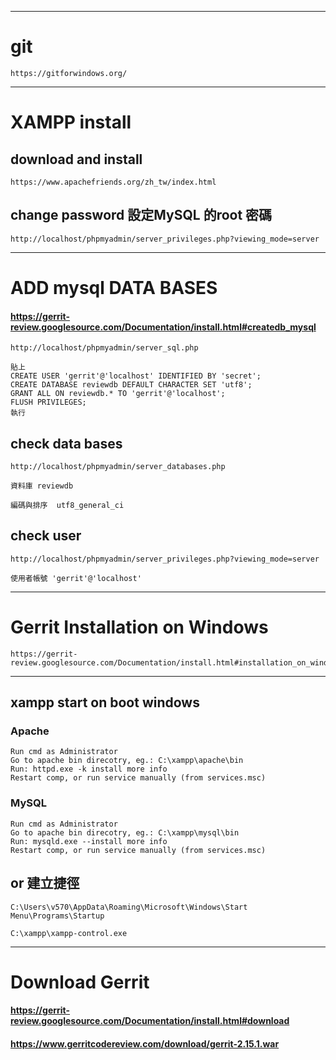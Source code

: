 ---------------------

# git
```
https://gitforwindows.org/
```
---------------------

# XAMPP install

## download and install
```
https://www.apachefriends.org/zh_tw/index.html
```
## change password 設定MySQL 的root 密碼
```
http://localhost/phpmyadmin/server_privileges.php?viewing_mode=server
```
---------------------
# ADD mysql DATA BASES

#### https://gerrit-review.googlesource.com/Documentation/install.html#createdb_mysql
```
http://localhost/phpmyadmin/server_sql.php

貼上
CREATE USER 'gerrit'@'localhost' IDENTIFIED BY 'secret';
CREATE DATABASE reviewdb DEFAULT CHARACTER SET 'utf8';
GRANT ALL ON reviewdb.* TO 'gerrit'@'localhost';
FLUSH PRIVILEGES;
執行
```

## check data bases
```
http://localhost/phpmyadmin/server_databases.php

資料庫	reviewdb	
  
編碼與排序  utf8_general_ci
```

## check user
```
http://localhost/phpmyadmin/server_privileges.php?viewing_mode=server

使用者帳號 'gerrit'@'localhost'

```
---------------------
# Gerrit Installation on Windows
```
https://gerrit-review.googlesource.com/Documentation/install.html#installation_on_windows

```


---------------------
## xampp start on boot windows

### Apache
```
Run cmd as Administrator
Go to apache bin direcotry, eg.: C:\xampp\apache\bin
Run: httpd.exe -k install more info
Restart comp, or run service manually (from services.msc)
```
### MySQL
```
Run cmd as Administrator
Go to apache bin direcotry, eg.: C:\xampp\mysql\bin
Run: mysqld.exe --install more info
Restart comp, or run service manually (from services.msc)
```
## or 建立捷徑
```
C:\Users\v570\AppData\Roaming\Microsoft\Windows\Start Menu\Programs\Startup

C:\xampp\xampp-control.exe
```
---------------------
# Download Gerrit
#### https://gerrit-review.googlesource.com/Documentation/install.html#download

#### https://www.gerritcodereview.com/download/gerrit-2.15.1.war
